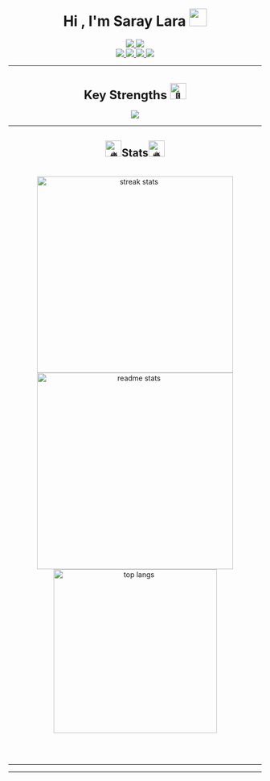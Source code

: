   <!-- Links -->
<div align="center">
    <h1>Hi , I'm Saray Lara <img src="https://media.giphy.com/media/hvRJCLFzcasrR4ia7z/giphy.gif" width="35"></h1>

<a href="https://github.com/DenverCoder1/readme-typing-svg">
	 <img src="https://readme-typing-svg.herokuapp.com?font=Time+New+Roman&color=%23FDBAC5&size=25&center=true&vCenter=true&width=600&height=100&lines=Software+Engineer;Student+at+U-Tad+University;Always+learning+new+things">

<a href="https://www.youtube.com/watch?app=desktop&v=dQw4w9WgXcQ&feature=youtu.be&themeRefresh=1" target="_blank">
    <img src="https://i.pinimg.com/originals/16/03/fb/1603fb7077abb9093f4af305b4e5ce79.gif">
</a>

<!-- REDES SOCIALES -->
<div>
    <a href="https://saraylara.com/" text-decoration="none">
	      <img src="https://img.shields.io/badge/saraylara.com-black?style=for-the-badge&logo=googlechrome&logoColor=white&link=saraylara.com">
	</a>

<a href="https://www.twitch.tv/sasahershko" text-decoration="none">
	      <img src="https://img.shields.io/badge/sasahershko-black?style=for-the-badge&logo=twitch&logoColor=white">
	</a>

<a href="https://twitter.com/ssaraylara" text-decoration="none">
	      <img src="https://img.shields.io/badge/SSARAYLARA-black?style=for-the-badge&logo=x">
	</a>

<a href="https://www.linkedin.com/in/saray-lara-7b79b32a0/" text-decoration="none">
	      <img src="https://img.shields.io/badge/Saray_Lara-black?style=for-the-badge&logo=linkedin&logoColor=white">
	</a>


  </a>
</div>

<!--## <picture><img align="right" src = "https://github.com/7oSkaaa/7oSkaaa/blob/main/Images/about_me.gif?raw=true" width = 50px></picture> About me-->


 <hr/>
 
<div align="center">
  <h1 style="font-size: 24px; margin-bottom: 16px;">Key Strengths<picture>
       <img src="https://fonts.gstatic.com/s/e/notoemoji/latest/1f4aa_1f3fb/512.gif" alt="💪" width="32" height="32"></h1>
  <div style="display: flex; justify-content: center; align-items: center; gap: 10px; flex-wrap: wrap;">
        <!-- GIF -->
    <!--<img src="https://gomycode.com/eg/wp-content/uploads/sites/28/2023/11/giphy.gif" style="max-width: 300px; width: 50%; height: auto;"> -->
    <!-- Iconos -->
    <img src="https://skillicons.dev/icons?i=c,cs,cpp,py,php,git,arduino,aws,cloudflare,html,css,js,discord,eclipse,github,linkedin,notion,obsidian,pr,ubuntu,kali,visualstudio,vscode&perline=12"/>
  </div>
</div>

<hr/>

<h2 align="center"><img src="https://fonts.gstatic.com/s/e/notoemoji/latest/1f525/512.gif" alt="🔥" width="32" height="32">Stats<img src="https://fonts.gstatic.com/s/e/notoemoji/latest/1f525/512.gif" alt="🔥" width="32" height="32">
</h2>
<br>
<div align=center>
  <img width=390 src="https://github-readme-streak-stats-salesp07.vercel.app/?user=salesp07&count_private=true&theme=react&border_radius=10" alt="streak stats"/>
  <img width=390 src="https://github-readme-stats-salesp07.vercel.app/api?username=salesp07&count_private=true&show_icons=true&theme=react&rank_icon=github&border_radius=10" alt="readme stats" />
  <br/>
  <img width=325 align="center" src="https://github-readme-stats-salesp07.vercel.app/api/top-langs/?username=salesp07&hide=HTML&langs_count=8&layout=compact&theme=react&border_radius=10&size_weight=0.5&count_weight=0.5&exclude_repo=github-readme-stats" alt="top langs" />
</div>

<br/><br/>

<hr/>


<hr/>